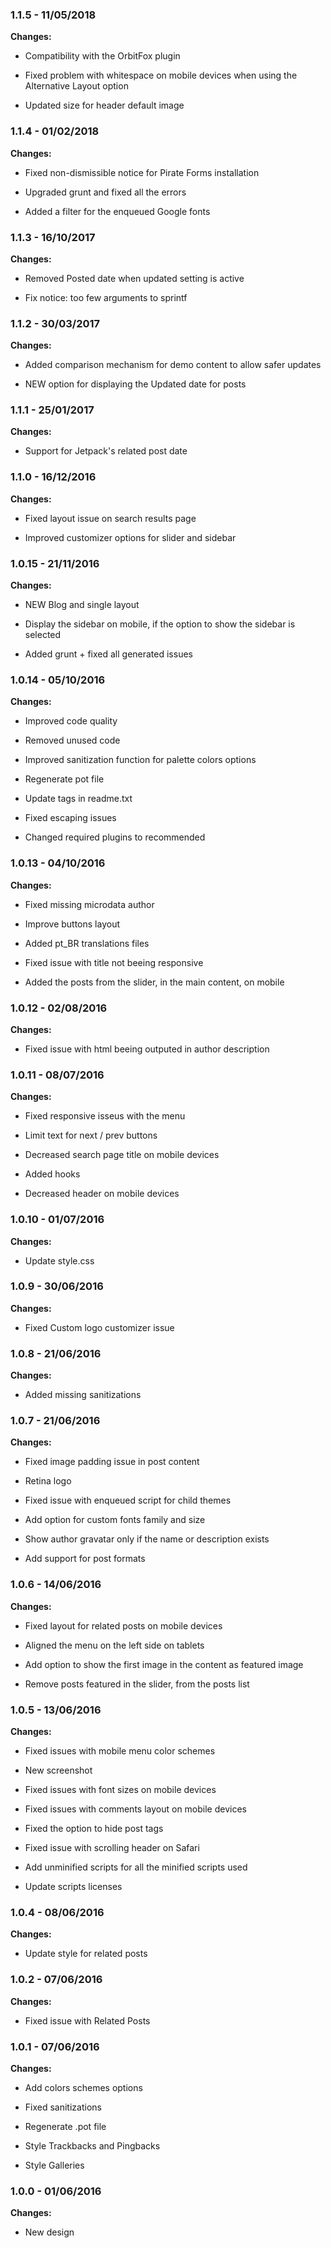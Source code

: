 
### 1.1.5 - 11/05/2018
**Changes:** 
- Compatibility with the OrbitFox plugin
- Fixed problem with whitespace on mobile devices when using the Alternative Layout option
- Updated size for header default image

### 1.1.4 - 01/02/2018
**Changes:** 
- Fixed non-dismissible notice for Pirate Forms installation
- Upgraded grunt and fixed all the errors
- Added a filter for the enqueued Google fonts

### 1.1.3 - 16/10/2017
**Changes:** 
- Removed Posted date when updated setting is active
- Fix notice: too few arguments to sprintf

### 1.1.2 - 30/03/2017
**Changes:** 
- Added comparison mechanism for demo content to allow safer updates
- NEW option for displaying the Updated date for posts

### 1.1.1 - 25/01/2017
**Changes:** 
- Support for Jetpack's related post date

### 1.1.0 - 16/12/2016
**Changes:** 
- Fixed layout issue on search results page
- Improved customizer options for slider and sidebar

### 1.0.15 - 21/11/2016
**Changes:** 
- NEW Blog and single layout
- Display the sidebar on mobile, if the option to show the sidebar is selected
- Added grunt + fixed all generated issues

### 1.0.14 - 05/10/2016
**Changes:** 
- Improved code quality
- Removed unused code
- Improved sanitization function for palette colors options
- Regenerate pot file
- Update tags in readme.txt
- Fixed escaping issues
- Changed required plugins to recommended

### 1.0.13 - 04/10/2016
**Changes:** 
- Fixed missing microdata author
- Improve buttons layout
- Added pt_BR translations files
- Fixed issue with title not beeing responsive
- Added the posts from the slider, in the main content, on mobile

### 1.0.12 - 02/08/2016
**Changes:** 
- Fixed issue with html beeing outputed in author description

### 1.0.11 - 08/07/2016
**Changes:** 
- Fixed responsive isseus with the menu
- Limit text for next / prev buttons
- Decreased search page title on mobile devices
- Added hooks
- Decreased header on mobile devices

### 1.0.10 - 01/07/2016
**Changes:** 
- Update style.css

### 1.0.9 - 30/06/2016
**Changes:** 
- Fixed Custom logo customizer issue

### 1.0.8 - 21/06/2016
**Changes:** 
- Added missing sanitizations

### 1.0.7 - 21/06/2016
**Changes:** 
- Fixed image padding issue in post content
- Retina logo
- Fixed issue with enqueued script for child themes
- Add option for custom fonts family and size
- Show author gravatar only if the name or description exists
- Add support for post formats

### 1.0.6 - 14/06/2016
**Changes:** 
- Fixed layout for related posts on mobile devices
- Aligned the menu on the left side on tablets
- Add option to show the first image in the content as featured image
- Remove posts featured in the slider, from the posts list

### 1.0.5 - 13/06/2016
**Changes:** 
- Fixed issues with mobile menu color schemes
- New screenshot
- Fixed issues with font sizes on mobile devices
- Fixed issues with comments layout on mobile devices
- Fixed the option to hide post tags
- Fixed issue with scrolling header on Safari
- Add unminified scripts for all the minified scripts used
- Update scripts licenses

### 1.0.4 - 08/06/2016
**Changes:** 
- Update style for related posts

### 1.0.2 - 07/06/2016
**Changes:** 
- Fixed issue with Related Posts

### 1.0.1 - 07/06/2016
**Changes:** 
- Add colors schemes options
- Fixed sanitizations
- Regenerate .pot file
- Style Trackbacks and Pingbacks
- Style Galleries

### 1.0.0 - 01/06/2016
**Changes:** 
- New design

